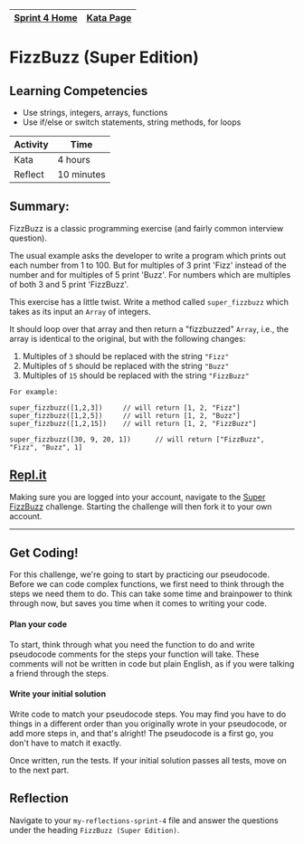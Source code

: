 [Sprint 4 Home](../README.md) | [Kata Page](../t6-js-kata.md)|
---|---|

# FizzBuzz (Super Edition)

## Learning Competencies
- Use strings, integers, arrays, functions
- Use if/else or switch statements, string methods, for loops

Activity | Time|
------------|----------|
Kata | 4 hours
Reflect | 10 minutes

## Summary:
FizzBuzz is a classic programming exercise (and fairly common interview question).

The usual example asks the developer to write a program which prints out each number from 1 to 100.  But for multiples of 3 print 'Fizz' instead of the number and for multiples of 5 print 'Buzz'.  For numbers which are multiples of both 3 and 5 print 'FizzBuzz'.

This exercise has a little twist.  Write a method called `super_fizzbuzz` which takes as its input an `Array` of integers.

It should loop over that array and then return a "fizzbuzzed" `Array`, i.e., the array is identical to the original, but with the following changes:

1. Multiples of `3` should be replaced with the string `"Fizz"`
2. Multiples of `5` should be replaced with the string `"Buzz"`
3. Multiples of `15` should be replaced with the string `"FizzBuzz"`
```
For example:

super_fizzbuzz([1,2,3])     // will return [1, 2, "Fizz"]
super_fizzbuzz([1,2,5])     // will return [1, 2, "Buzz"]
super_fizzbuzz([1,2,15])    // will return [1, 2, "FizzBuzz"]

super_fizzbuzz([30, 9, 20, 1])      // will return ["FizzBuzz", "Fizz", "Buzz", 1]
```

## [Repl.it](https://repl.it/@devacademy)
Making sure you are logged into your account, navigate to the [Super FizzBuzz](https://repl.it/@devacademy/Super-FizzBuzz) challenge. Starting the challenge will then fork it to your own account.

---

## Get Coding!
For this challenge, we're going to start by practicing our pseudocode. Before we can code complex functions, we first need to think through the steps we need them to do. This can take some time and brainpower to think through now, but saves you time when it comes to writing your code.

#### Plan your code
To start, think through what you need the function to do and write pseudocode comments for the steps your function will take. These comments will not be written in code but plain English, as if you were talking a friend through the steps.

#### Write your initial solution
Write code to match your pseudocode steps. You may find you have to do things in a different order than you originally wrote in your pseudocode, or add more steps in, and that's alright! The pseudocode is a first go, you don't have to match it exactly.

Once written, run the tests. If your initial solution passes all tests, move on to the next part.

## Reflection
Navigate to your `my-reflections-sprint-4` file and answer the questions under the heading `FizzBuzz (Super Edition)`.
